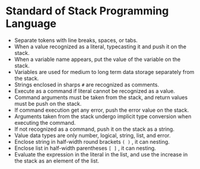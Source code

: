 #  Standard of Stack Programming Language
- Separate tokens with line breaks, spaces, or tabs.
- When a value recognized as a literal, typecasting it and push it on the stack.
- When a variable name appears, put the value of the variable on the stack.
- Variables are used for medium to long term data storage separately from the stack.
- Strings enclosed in sharps `#` are recognized as comments.
- Execute as a command if literal cannot be recognized as a value.
- Command arguments must be taken from the stack, and return values must be push on the stack.
- If command execution get any error, push the error value on the stack.
- Arguments taken from the stack undergo implicit type conversion when executing the command.
- If not recognized as a command, push it on the stack as a string.
- Value data types are only number, logical, string, list, and error.
- Enclose string in half-width round brackets `( )` , it can nesting.
- Enclose list in half-width parentheses `[ ]` , it can nesting.
- Evaluate the expression in the literal in the list, and use the increase in the stack as an element of the list.
